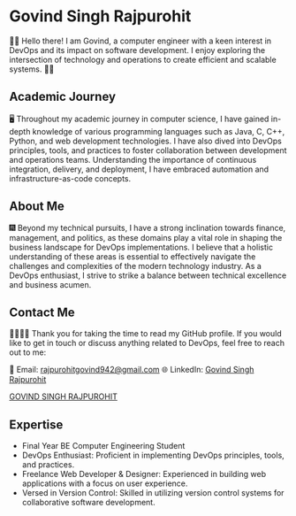 # Govind Singh Rajpurohit

🙋‍♂️ Hello there! I am Govind, a computer engineer with a keen interest in DevOps and its impact on software development. I enjoy exploring the intersection of technology and operations to create efficient and scalable systems. 👨‍💻

## Academic Journey

🖥️ Throughout my academic journey in computer science, I have gained in-depth knowledge of various programming languages such as Java, C, C++, Python, and web development technologies. I have also dived into DevOps principles, tools, and practices to foster collaboration between development and operations teams. Understanding the importance of continuous integration, delivery, and deployment, I have embraced automation and infrastructure-as-code concepts.

## About Me

🎆 Beyond my technical pursuits, I have a strong inclination towards finance, management, and politics, as these domains play a vital role in shaping the business landscape for DevOps implementations. I believe that a holistic understanding of these areas is essential to effectively navigate the challenges and complexities of the modern technology industry. As a DevOps enthusiast, I strive to strike a balance between technical excellence and business acumen.

## Contact Me

🫱🏻‍🫲🏻 Thank you for taking the time to read my GitHub profile. If you would like to get in touch or discuss anything related to DevOps, feel free to reach out to me:

📧 Email: rajpurohitgovind942@gmail.com
🌐 LinkedIn: [Govind Singh Rajpurohit](https://www.linkedin.com/in/govindrajpurohit/)
<div class="badge-base LI-profile-badge" data-locale="en_US" data-size="large" data-theme="dark" data-type="HORIZONTAL" data-vanity="govindrajpurohit" data-version="v1"><a class="badge-base__link LI-simple-link" href="https://in.linkedin.com/in/govindrajpurohit?trk=profile-badge">GOVIND SINGH RAJPUROHIT</a></div>

## Expertise

- Final Year BE Computer Engineering Student
- DevOps Enthusiast: Proficient in implementing DevOps principles, tools, and practices.
- Freelance Web Developer & Designer: Experienced in building web applications with a focus on user experience.
- Versed in Version Control: Skilled in utilizing version control systems for collaborative software development.
